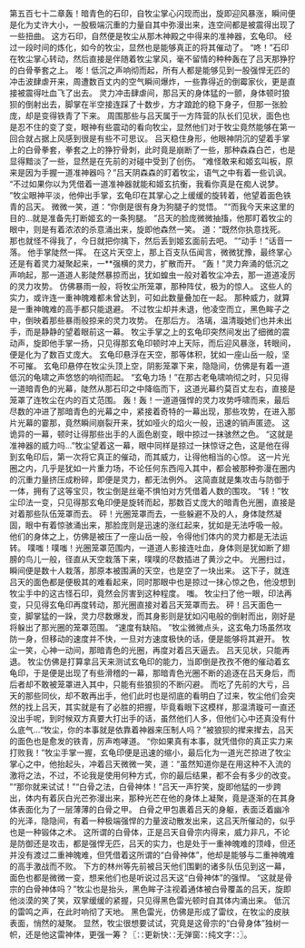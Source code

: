 第五百七十二章轰！暗青色的石印，自牧尘掌心闪现而出，旋即迎风暴涨，瞬间便是化为丈许大小，一股极端沉重的力量自其中弥漫出来，连空间都是被震得出现了一些扭曲。
这方石印，自然便是牧尘从那木神殿之中得来的准神器，玄龟印。
经过一段时间的炼化，如今的牧尘，显然也是能够真正的将其催动了。
“咚！”石印在牧尘掌心转动，然后直接是伴随着牧尘掌风，毫不留情的种种轰在了吕天那狰狞的白骨拳套之上。
嘭！低沉之声响彻而起，所有人都是能够见到一股强悍无匹的冲击波肆虐开来，周遭数百丈内的空气瞬间爆炸，一些靠得近的倒霉家伙，更是直接被震得吐血飞了出去。
灵力冲击肆虐间，那吕天的身体猛的一颤，身体顿时狼狈的倒射出去，脚掌在半空接连踩了十数步，方才踉跄的稳下身子，但那一张脸庞，却是变得铁青了下来。
周围那些与吕天属于一方阵营的队长们见状，面色也是忍不住的变了变，眼神有些震动的看向牧尘，显然他们对于牧尘竟然能够在第一回合就占据上风感到很是有些不可思议。
吕天稳住身形，他眼神阴沉的望着手掌上的白骨拳套，拳套之上的狰狞骨刺，此时竟是崩断了一些，那种森森白芒，也是显得黯淡了一些，显然是在先前的对碰中受到了创伤。
“难怪敢来和姬玄叫板，原来是因为手握一道准神器吗？”吕天阴森森的盯着牧尘，语气之中有着一些讥讽。
“不过如果你以为凭借着一道准神器就能和姬玄抗衡，我看你真是在痴人说梦。
”牧尘眼神平淡，他伸出手掌，玄龟印在其掌心之上缓缓的旋转着，他望着面色铁青的吕天。
微微一笑，道：“你倒是很有身为狗腿子的觉悟。
”“而我今天来这里的目的...就是准备先打断姬玄的一条狗腿。
”吕天的脸庞微微抽搐，他那盯着牧尘的眼中，则是有着浓浓的杀意涌出来，旋即他森然一笑。
道：“既然你执意找死。
那也就怪不得我了，今日就把你擒下，然后丢到姬玄面前去吧。
”“动手！”话音一落。
他手掌陡然一挥。
在这片天空上，那上百支队伍闻言，微微犹豫，最终掌心还是有着灵力凝聚起来，一**强横的灵力，扩散而开。
“轰！”灵力奔涌的低沉之声响起，那一道道人影陡然暴掠而出，犹如蝗虫一般对着牧尘冲去，那一道道凌厉的灵力攻势。
仿佛暴雨一般，将牧尘所笼罩，那种阵仗，极为的惊人。
这些人的实力，或许连一重神魄难都未曾达到，可如此数量叠加在一起。
那种威力，就算是一重神魄难的高手都只能退避。
不过牧尘却并未退，他凌空而立，黑色眸子之中，倒映着那些暴雨般掠来的灵力攻势。
在那后方。
洛璃，温清璇她们也并未出手，而是静静的望着眼前这一幕。
牧尘手掌之上的玄龟印突然间发出了细微的震动声，旋即他手掌一扬，只见得那玄龟印顿时冲上天际，而后迎风暴涨，转眼间，便是化为了数百丈庞大。
玄龟印悬浮在天空，那等体积，犹如一座山岳一般，坚不可摧。
玄龟印悬停在牧尘头顶上空，阴影笼罩下来，隐隐间，仿佛是有着一道低沉的龟啸之声悠悠的响彻而起。
“玄龟力场！”在那古老龟啸响彻之时，只见得一道暗青色的光幕，陡然从那石印之中降临而下，这道光幕约莫百丈左右，直接是笼罩了连牧尘在内的百丈范围。
轰！轰！一道道强悍的灵力攻势呼啸而来，最后尽数的冲进了那暗青色的光幕之中，紧接着奇特的一幕出现，那些攻势，在进入那片光幕的霎那，竟然瞬间崩裂开来，犹如哑火的焰火一般，迅速的销声匿迹。
这诡异的一幕，顿时让得那些出手的人面色剧变，眼中掠过一抹骇然之色。
“这就是准神器的威力吗...”牧尘望着这一幕，眼中同样是掠过一抹惊讶之色，这是他在得到玄龟印后，第一次将它真正的催动，而其威力，让得他相当的心惊。
这一片光圈之内，几乎是犹如一片重力场，不论任何东西闯入其中，都会被那种弥漫在圈内的沉重力量挤压成粉碎，即便是灵力，都无法例外。
这简直就是集攻击与防御于一体，拥有了这等宝贝，牧尘倒是丝毫不惧怕对方凭借着人数的围攻。
“转！”牧尘印法一变，只见得那玄龟印便是旋转而起，那数百丈庞大的暗青色光圈，直接是对着那些队伍笼罩而去。
砰！光圈笼罩而去，一些躲避不及的人，身体陡然凝固，眼中有着惊骇涌出来，那脸庞则是迅速的涨红起来，犹如是无法呼吸一般。
他们的身体之上，仿佛是被压了一座山岳一般，令得他们体内的灵力都是无法运转。
噗嗤！噗嗤！光圈笼罩范围内，一道道人影接连吐血，身体则是犹如断了翅膀的鸟儿一般，径直从天空栽落下来，噗噗的尽数插进了黄沙之中。
光圈扫过，瞬间便是数十人栽落，那原本被围满的天空，也是空了一块出来。
这下子，就连吕天的面色都是便极其的难看起来，同时那眼中也是掠过一抹心惊之色，他没想到牧尘手中的这古怪石印，竟然会厉害到这种程度。
嗤。
牧尘扫了他一眼，印法再变，只见得玄龟印再度转动，那光圈直接对着吕天笼罩而去。
砰！吕天面色一变，脚掌猛的一跺，灵力尽数爆发，而其身影则是犹如闪电般的倒射而出，刚好是将躲出了那光圈的笼罩范围。
“速度有缺陷。
”牧尘微微点头，这玄龟力场虽然攻防一身，但移动的速度并不快，一旦对方速度极快的话，便是能够将其避开。
牧尘一笑，心神一动间，那暗青色的光圈，再度对着吕天逼去。
吕天见状，只能再退。
牧尘仿佛是打算拿吕天来测试玄龟印的能力，当即倒是孜孜不倦的催动着玄龟印，于是便是出现了有些滑稽的一幕，那暗青色光圈不断的追逐在吕天身后，而后者却不敢被笼罩进入其中，只能有些狼狈的不断闪避。
而吃了先前的大亏，吕天的那些同伙，却不敢再出手，他们此时也是彻底的看明白了过来，牧尘他们会突然的找上吕天，其实就是有了必胜的把握，毕竟看眼下这模样，那温清璇可一直还没出手呢，到时候双方真要大打出手的话，虽然他们人多，但他们心中还真没有什么底气...“牧尘，你的本事就是依靠着神器来压制人吗？”被狼狈的撵来撵去，吕天的面色也是愈发的铁青，厉声咆哮道。
“你如果真有本事，就凭借你的真正实力来打败我！”牧尘手掌一握，玄龟印便是迅速的缩小，最后化为一道光芒掠进了牧尘掌心之中，他抬起头，冲着吕天微微一笑，道：“虽然知道你是在用这种不入流的激将之法，不过，不论我是使用何种方式，你的最后结果，都不会有多少的改变。
”“那你就来试试！”“白骨之法，白骨神体！”吕天一声狞笑，旋即他猛的一步跨出，体内有着灰白光芒弥漫出来，那种光芒在他的身体上凝聚，竟是逐渐的在其身体表面化为了一层薄薄的白骨之甲。
白骨之甲包裹着吕天的身躯，表面泛着幽冷的光泽，隐隐间，有着一种极端强悍的力量波动散发出来，这吕天所催动的，似乎也是一种锻体之术。
这所谓的白骨体，正是吕天自骨宗内得来，威力非凡，不论是防御还是攻击，都是强悍无匹，吕天的实力，也是处于一重神魄难的顶峰，但还并没有渡过二重神魄难，但凭借着这所谓的“白骨神体”，他却是能够与二重神魄难的高手激战而不败。
下方的林州等先前被吕天他们围剿的诸多队伍见到这一幕，面色也都是微微一变，想来他们也是听说过吕天这“白骨神体”的强悍。
“这就是骨宗的白骨神体吗？”牧尘也是抬头，黑色眸子注视着通体被白骨覆盖的吕天，旋即他淡漠的笑了笑，双掌缓缓的紧握，只见得黑色雷光顿时自其体内涌出来。
低沉的雷鸣之声，在此时响彻了天地。
黑色雷光，仿佛是形成了雷纹，在牧尘的皮肤表面，悄然的凝聚。
显然，牧尘很想要试试，究竟是这骨宗的“白骨身体”独树一帜，还是他这雷神体，更强一筹？〖∷更新快∷无弹窗∷纯文字∷〗。
